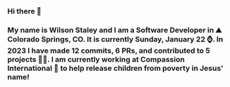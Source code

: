 ### Hi there 👋

### My name is Wilson Staley and I am a Software Developer in ⛰ Colorado Springs, CO.  It is currently Sunday, January 22 ⌚. In 2023 I have made 12 commits, 6 PRs, and contributed to 5 projects 👨‍💻. I am currently working at Compassion International 🏢 to help release children from poverty in Jesus' name!